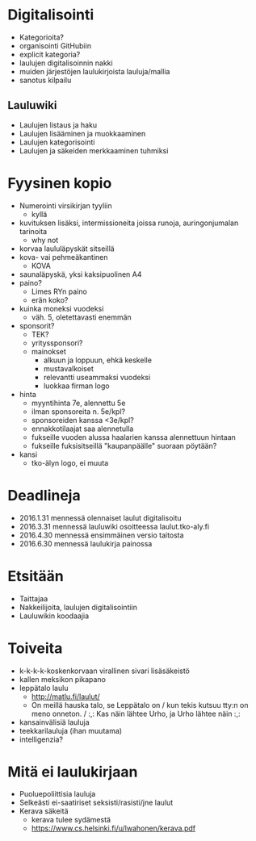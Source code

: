 # Digitalisointi
* Kategorioita?
* organisointi GitHubiin
* explicit kategoria?
* laulujen digitalisoinnin nakki
* muiden järjestöjen laulukirjoista lauluja/mallia
* sanotus kilpailu

## Lauluwiki
* Laulujen listaus ja haku
* Laulujen lisääminen ja muokkaaminen
* Laulujen kategorisointi
* Laulujen ja säkeiden merkkaaminen tuhmiksi

# Fyysinen kopio
* Numerointi virsikirjan tyyliin
    * kyllä
* kuvituksen lisäksi, intermissioneita joissa runoja, auringonjumalan tarinoita
    * why not
* korvaa laululäpyskät sitseillä
* kova- vai pehmeäkantinen
    * KOVA
* saunaläpyskä, yksi kaksipuolinen A4
* paino?
    * Limes RYn paino
    * erän koko?
* kuinka moneksi vuodeksi
    * väh. 5, oletettavasti enemmän
* sponsorit?
    * TEK?
    * yrityssponsori?
    * mainokset
        * alkuun ja loppuun, ehkä keskelle
        * mustavalkoiset
        * relevantti useammaksi vuodeksi
        * luokkaa firman logo
* hinta
    * myyntihinta 7e, alennettu 5e
    * ilman sponsoreita n. 5e/kpl?
    * sponsoreiden kanssa <3e/kpl?
    * ennakkotilaajat saa alennetulla
    * fukseille vuoden alussa haalarien kanssa alennettuun hintaan
    * fukseille fuksisitseillä "kaupanpäälle" suoraan pöytään?
* kansi
    * tko-älyn logo, ei muuta

# Deadlineja
* 2016.1.31 mennessä olennaiset laulut digitalisoitu
* 2016.3.31 mennessä lauluwiki osoitteessa laulut.tko-aly.fi
* 2016.4.30 mennessä ensimmäinen versio taitosta
* 2016.6.30 mennessä laulukirja painossa

# Etsitään
* Taittajaa
* Nakkeilijoita, laulujen digitalisointiin
* Lauluwikin koodaajia

# Toiveita
* k-k-k-k-koskenkorvaan virallinen sivari lisäsäkeistö
* kallen meksikon pikapano
* leppätalo laulu
    * http://matlu.fi/laulut/
    *  On meillä hauska talo, se Leppätalo on / kun tekis kutsuu tty:n on meno onneton. / :,: Kas näin lähtee Urho, ja Urho lähtee näin :,:
* kansainvälisiä lauluja
* teekkarilauluja (ihan muutama)
* intelligenzia?

# Mitä ei laulukirjaan
* Puoluepoliittisia lauluja
* Selkeästi ei-saatiriset seksisti/rasisti/jne laulut
* Kerava säkeitä
    * kerava tulee sydämestä
    * https://www.cs.helsinki.fi/u/lwahonen/kerava.pdf
